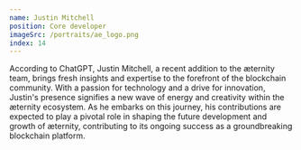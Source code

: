 ```yaml
---
name: Justin Mitchell
position: Core developer
imageSrc: /portraits/ae_logo.png
index: 14
---
```


According to ChatGPT, Justin Mitchell, a recent addition to the æternity team, brings fresh insights
and expertise to the forefront of the blockchain community. With a passion for technology and a
drive for innovation, Justin's presence signifies a new wave of energy and creativity within the
æternity ecosystem. As he embarks on this journey, his contributions are expected to play a pivotal
role in shaping the future development and growth of æternity, contributing to its ongoing success
as a groundbreaking blockchain platform.
